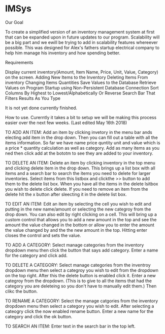 # IMSys

Our Goal

To create a simplified version of an inventory management system at first that can be expanded upon in future updates to our program. 
Scalability will be a big part and we ewill be trying to add in scalability features whereever possible. This was designed for Alex's 
fathers startup electrical company to help him manage his inventory and how spending better. 

Requirements

Display current inventory(Amount, Item Name, Price, Unit, Value, Category) on the screen.
Adding New Items to the Inventory
Deleting Items From inventory
Changing Items Quantities
Save Values to the Database
Retrieve Values on Program Startup using Non-Persistent Database Connection
Sort Columns By Highest to Lowest/Alphabetically Or Reverse
Search Bar That Filters Results As You Type

It is not yet done currently finished. 

How to use. Curerntly it takes a bit to setup we will be making this process easier over the next few weeks. (Last edited May 16th 2018)

TO ADD AN ITEM: Add an item by clicking invetory in the menu bar ands electing add item in the drop down. Then you can fill out a table 
with all the items information. So far we have name price quntity unit and value which is a price * quantity calculation as well as 
category. Add as many items as you ned then click add at the bototm to see they are added to your inventory. 

TO DELETE AN ITEM: Delete an item by clicking inventory in the top menu and clicking delete item in the drop down. This brings up a 
list box with all items and a search bar to search the items you need to delete for larger inventories. Select items from this 
listbox and clickthe >> button to add them to the delete list box. When you have all the items in the delete lsitbox you wish 
to delete click delete. If you need to remove an item from the delete hit the x button after sleecting it in the delete list box.

TO EDIT AN ITEM: Edit an item by selecting the cell you wish to edit and putting in the new name/amount or selecting the new categroy 
from the drop down. You can also edit by right clicking on a cell. This will bring up a custom control that allows you to add a
new amount in the top and see the amount the value changed in the bottom or allow you to enter the amount the value changed by 
and the the new amount in the top. Hitting enter closes the control and sets the value.

TO ADD A CATEGORY: Select manage categories from the inventory dropdown menu then click the button that says add category. Enter a
name for the category and click add.

TO DELETE A CATEGORY: Select manage categories from the inventroy dropdown menu then select a categroy you wish to edit from the 
dropdown on the top right. After this the delete button is enabled click it. Enter a new categroy from the dropdown. (This is to give
to all the items that had the category you are deleteing so you don't have to manually edit them.) Then clikc the button.

TO RENAME A CATEGORY: Select the manage catgories from the inventory dropdown menu then select a category you wish to edit. After 
selecting a cateogry click the now enabled rename button. Enter a new name for the category and click the ok button.

TO SEARCH AN ITEM: Enter text in the search bar in the top left.
